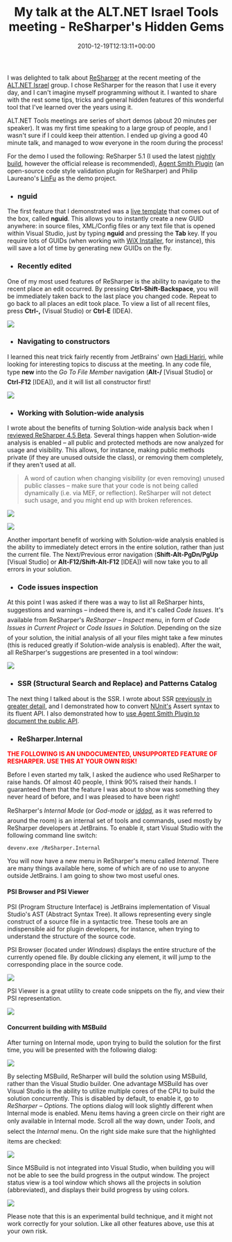 ﻿---
title: My talk at the ALT.NET Israel Tools meeting - ReSharper's Hidden Gems
date: 2010-12-19T12:13:11+00:00
---
I was delighted to talk about [ReSharper](http://www.jetbrains.com/resharper/) at the recent meeting of the [ALT.NET Israel](http://groups.google.com/group/altnetisrael) group. I chose ReSharper for the reason that I use it every day, and I can't imagine myself programming without it. I wanted to share with the rest some tips, tricks and general hidden features of this wonderful tool that I've learned over the years using it.

ALT.NET Tools meetings are series of short demos (about 20 minutes per speaker). It was my first time speaking to a large group of people, and I wasn't sure if I could keep their attention. I ended up giving a good 40 minute talk, and managed to wow everyone in the room during the process!

For the demo I used the following: ReSharper 5.1 (I used the latest [nightly build](http://confluence.jetbrains.net/display/ReSharper/ReSharper+5.1.2+Bugfix+Builds), however the official release is recommended), [Agent Smith Plugin](http://code.google.com/p/agentsmithplugin/) (an open-source code style validation plugin for ReSharper) and Philip Laureano's [LinFu](http://www.codeproject.com/KB/cs/LinFuPart1.aspx) as the demo project.

  * ### nguid

The first feature that I demonstrated was a [live template](http://www.jetbrains.com/resharper/features/code_templates.html#Live_Templates) that comes out of the box, called **nguid**. This allows you to instantly create a new GUID anywhere: in source files, XML/Config files or any text file that is opened within Visual Studio, just by typing **nguid** and pressing the **Tab** key. If you require lots of GUIDs (when working with [WiX Installer](http://wix.sourceforge.net/), for instance), this will save a lot of time by generating new GUIDs on the fly.

  * ### Recently edited

One of my most used features of ReSharper is the ability to navigate to the recent place an edit occurred. By pressing **Ctrl-Shift-Backspace**, you will be immediately taken back to the last place you changed code. Repeat to go back to all places an edit took place. To view a list of all recent files, press **Ctrl-,** (Visual Studio) or **Ctrl-E** (IDEA).

![](http://i1.wp.com/hmemcpy.com/wp-content/uploads/2010/12/image.png)

  * ### Navigating to constructors

I learned this neat trick fairly recently from JetBrains' own [Hadi Hariri](http://hadihariri.com/), while looking for interesting topics to discuss at the meeting. In any code file, type **new** into the *Go To File Member* navigation (**Alt-/** [Visual Studio] or **Ctrl-F12** [IDEA]), and it will list all constructor first!

![](http://i2.wp.com/hmemcpy.com/wp-content/uploads/2010/12/image1.png)

  * ### Working with Solution-wide analysis

I wrote about the benefits of turning Solution-wide analysis back when I [reviewed ReSharper 4.5 Beta](/2009/03/resharper-4-5-beta-released/). Several things happen when Solution-wide analysis is enabled &ndash; all public and protected methods are now analyzed for usage and visibility. This allows, for instance, making public methods private (if they are unused outside the class), or removing them completely, if they aren't used at all.

> A word of caution when changing visibility (or even removing) unused public classes &ndash; make sure that your code is not being called dynamically (i.e. via MEF, or reflection). ReSharper will not detect such usage, and you might end up with broken references.

![](http://i2.wp.com/hmemcpy.com/wp-content/uploads/2010/09/image12.png)

![](http://i2.wp.com/hmemcpy.com/wp-content/uploads/2010/09/image13.png)

Another important benefit of working with Solution-wide analysis enabled is the ability to immediately detect errors in the entire solution, rather than just the current file. The Next/Previous error navigation (**Shift-Alt-PgDn/PgUp** [Visual Studio] or **Alt-F12/Shift-Alt-F12** [IDEA]) will now take you to all errors in your solution.

  * ### Code issues inspection

At this point I was asked if there was a way to list all ReSharper hints, suggestions and warnings &ndash; indeed there is, and it's called *Code Issues*. It's available from ReSharper's _ReSharper &#8211; Inspect_ menu, in form of *Code Issues in Current Project* or *Code Issues in Solution*. Depending on the size of your solution, the initial analysis of all your files might take a few minutes (this is reduced greatly if Solution-wide analysis is enabled). After the wait, all ReSharper's suggestions are presented in a tool window:

![](http://i0.wp.com/hmemcpy.com/wp-content/uploads/2010/12/SNAGHTML1e0bf42.png)

  * ### SSR (Structural Search and Replace) and Patterns Catalog

The next thing I talked about is the SSR. I wrote about SSR [previously in greater detail](/2010/02/resharper-5-hidden-gem-patterns-catalogue/), and I demonstrated how to convert [NUnit's](http://www.nunit.org/) Assert syntax to its fluent API. I also demonstrated how to [use Agent Smith Plugin to document the public API](/2010/11/documenting-your-public-api-easily-with-resharper-and-ghostdoc/).

  * ### **ReSharper.Internal**

<span style="color: red;">**THE FOLLOWING IS AN UNDOCUMENTED, UNSUPPORTED FEATURE OF RESHARPER. USE THIS AT YOUR OWN RISK!**</span>

Before I even started my talk, I asked the audience who used ReSharper to raise hands. Of almost 40 people, I think 90% raised their hands. I guaranteed them that the feature I was about to show was something they never heard of before, and I was pleased to have been right!

ReSharper's *Internal Mode* (or *God-mode* or *<a href="http://doom.wikia.com/wiki/Doom_cheat_codes">iddqd</a>*, as it was referred to around the room) is an internal set of tools and commands, used mostly by ReSharper developers at JetBrains. To enable it, start Visual Studio with the following command line switch:

`devenv.exe /ReSharper.Internal`

You will now have a new menu in ReSharper's menu called _Internal_. There are many things available here, some of which are of no use to anyone outside JetBrains. I am going to show two most useful ones.

#### PSI Browser and PSI Viewer

PSI (Program Structure Interface) is JetBrains implementation of Visual Studio's AST (Abstract Syntax Tree). It allows representing every single construct of a source file in a syntactic tree. These tools are an indispensible aid for plugin developers, for instance, when trying to understand the structure of the source code.

PSI Browser (located under _Windows_) displays the entire structure of the currently opened file. By double clicking any element, it will jump to the corresponding place in the source code.

![](http://i1.wp.com/hmemcpy.com/wp-content/uploads/2010/12/SNAGHTML20f9b11.png)

PSI Viewer is a great utility to create code snippets on the fly, and view their PSI representation.

![](http://i1.wp.com/hmemcpy.com/wp-content/uploads/2010/12/SNAGHTML2127133.png)

#### Concurrent building with MSBuild

After turning on Internal mode, upon trying to build the solution for the first time, you will be presented with the following dialog:

![](http://i1.wp.com/hmemcpy.com/wp-content/uploads/2010/12/SNAGHTML2146e28.png)

By selecting MSBuild, ReSharper will build the solution using MSBuild, rather than the Visual Studio builder. One advantage MSBuild has over Visual Studio is the ability to utilize multiple cores of the CPU to build the solution concurrently. This is disabled by default, to enable it, go to _ReSharper &ndash; Options_. The options dialog will look slightly different when Internal mode is enabled. Menu items having a green circle on their right are only available in Internal mode. Scroll all the way down, under *Tools*, and select the *Internal* menu. On the right side make sure that the highlighted items are checked:

![](http://i1.wp.com/hmemcpy.com/wp-content/uploads/2010/12/image2.png)

Since MSBuild is not integrated into Visual Studio, when building you will not be able to see the build progress in the output window. The project status view is a tool window which shows all the projects in solution (abbreviated), and displays their build progress by using colors.

![](http://i1.wp.com/hmemcpy.com/wp-content/uploads/2010/12/SNAGHTML21ef0a0.png)

Please note that this is an experimental build technique, and it might not work correctly for your solution. Like all other features above, use this at your own risk.
